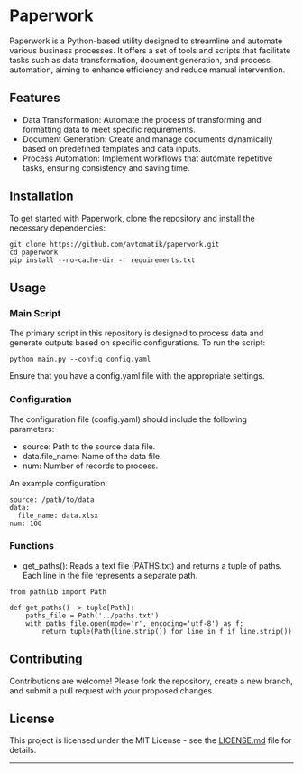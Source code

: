 # Paperwork

Paperwork is a Python-based utility designed to streamline and automate various business processes. It offers a set of tools and scripts that facilitate tasks such as data transformation, document generation, and process automation, aiming to enhance efficiency and reduce manual intervention.

## Features

- Data Transformation: Automate the process of transforming and formatting data to meet specific requirements.
- Document Generation: Create and manage documents dynamically based on predefined templates and data inputs.
- Process Automation: Implement workflows that automate repetitive tasks, ensuring consistency and saving time.

## Installation

To get started with Paperwork, clone the repository and install the necessary dependencies:

```
git clone https://github.com/avtomatik/paperwork.git
cd paperwork
pip install --no-cache-dir -r requirements.txt
```

## Usage

### Main Script

The primary script in this repository is designed to process data and generate outputs based on specific configurations. To run the script:

```
python main.py --config config.yaml
```

Ensure that you have a config.yaml file with the appropriate settings.

### Configuration

The configuration file (config.yaml) should include the following parameters:

- source: Path to the source data file.
- data.file_name: Name of the data file.
- num: Number of records to process.

An example configuration:

```
source: /path/to/data
data:
  file_name: data.xlsx
num: 100
```

### Functions

- get_paths(): Reads a text file (PATHS.txt) and returns a tuple of paths. Each line in the file represents a separate path.

```
from pathlib import Path

def get_paths() -> tuple[Path]:
    paths_file = Path('../paths.txt')
    with paths_file.open(mode='r', encoding='utf-8') as f:
        return tuple(Path(line.strip()) for line in f if line.strip())
```

## Contributing

Contributions are welcome! Please fork the repository, create a new branch, and submit a pull request with your proposed changes.

## License

This project is licensed under the MIT License - see the [LICENSE.md](LICENSE.md) file for details.

---
